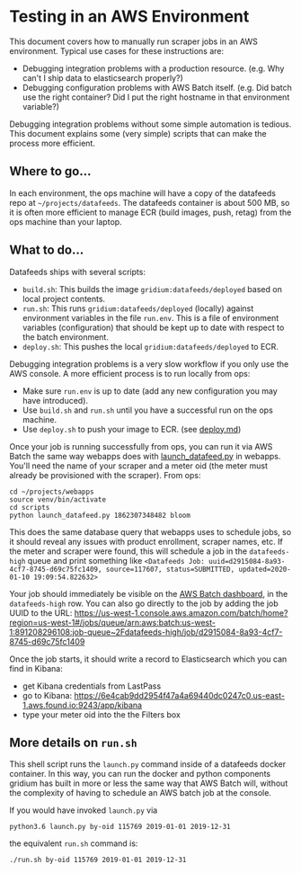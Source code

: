 # Testing in an AWS Environment

This document covers how to manually run scraper jobs in an AWS environment. Typical use cases for these instructions are:
- Debugging integration problems with a production resource. (e.g. Why can't I ship data to elasticsearch properly?)
- Debugging configuration problems with AWS Batch itself.
(e.g. Did batch use the right container? Did I put the right hostname in that environment variable?)

Debugging integration problems without some simple automation is tedious. This document explains some (very simple)
scripts that can make the process more efficient.

## Where to go...

In each environment, the ops machine will have a copy of the datafeeds repo at `~/projects/datafeeds`.
The datafeeds container is about 500 MB, so it is often more efficient to manage ECR (build images, push, retag)
from the ops machine than your laptop.

## What to do...

Datafeeds ships with several scripts:
- `build.sh`: This builds the image `gridium:datafeeds/deployed` based on local project contents.
- `run.sh`: This runs `gridium:datafeeds/deployed` (locally) against environment variables in the file `run.env`.
This is a file of environment variables (configuration) that should be kept up to date with respect to the batch environment.
- `deploy.sh`: This pushes the local `gridium:datafeeds/deployed` to ECR.

Debugging integration problems is a very slow workflow if you only use the AWS console. A more efficient process is to run locally from ops:

- Make sure `run.env` is up to date (add any new configuration you may have introduced).
- Use `build.sh` and `run.sh` until you have a successful run on the ops machine.
- Use `deploy.sh` to push your image to ECR. (see [deploy.md](deploy.md))

Once your job is running successfully from ops, you can run it via AWS Batch the same way webapps does with [launch_datafeed.py](https://github.com/Gridium/webapps/blob/master/scripts/launch_datafeed.py) in webapps. You'll need the name of your scraper and a meter oid (the meter must already be provisioned with the scraper). From ops:

```
cd ~/projects/webapps
source venv/bin/activate
cd scripts
python launch_datafeed.py 1862307348482 bloom
```

This does the same database query that webapps uses to schedule jobs, so it should reveal any issues with product enrollment, scraper names, etc. If the meter and scraper were found, this will schedule a job in the `datafeeds-high` queue and print something like `<Datafeeds Job: uuid=d2915084-8a93-4cf7-8745-d69c75fc1409, source=117607, status=SUBMITTED, updated=2020-01-10 19:09:54.822632>`

Your job should immediately be visible on the [AWS Batch dashboard](https://us-west-1.console.aws.amazon.com/batch/home?region=us-west-1#/dashboard), in the `datafeeds-high` row. You can also go directly to the job by adding the job UUID to the URL: https://us-west-1.console.aws.amazon.com/batch/home?region=us-west-1#/jobs/queue/arn:aws:batch:us-west-1:891208296108:job-queue~2Fdatafeeds-high/job/d2915084-8a93-4cf7-8745-d69c75fc1409

Once the job starts, it should write a record to Elasticsearch which you can find in Kibana:

  - get Kibana credentials from LastPass
  - go to Kibana: https://6e4cab9dd2954f47a4a69440dc0247c0.us-east-1.aws.found.io:9243/app/kibana
  - type your meter oid into the the Filters box


## More details on `run.sh`

This shell script runs the `launch.py` command inside of a datafeeds docker container. In this way, you can run
the docker and python components gridium has built in more or less the same way that AWS Batch will, without the
complexity of having to schedule an AWS batch job at the console.

If you would have invoked `launch.py` via
```
python3.6 launch.py by-oid 115769 2019-01-01 2019-12-31
```
the equivalent `run.sh` command is:
```
./run.sh by-oid 115769 2019-01-01 2019-12-31
```
